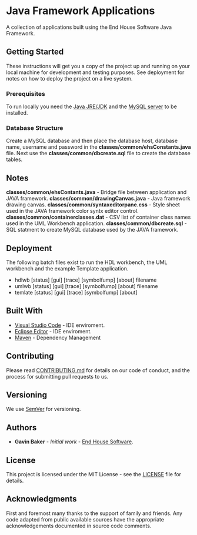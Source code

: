 # Java Framework Applications

A collection of applications built using the End House Software Java Framework.

## Getting Started

These instructions will get you a copy of the project up and running on your local machine for development and testing purposes. See deployment for notes on how to deploy the project on a live system.

### Prerequisites

To run locally you need the [Java JRE/JDK](https://www.java.com/en/download/) and the [MySQL server](https://dev.mysql.com/downloads/) to be installed. 

### Database Structure

Create a MySQL database and then place the database host, database name, username and password in the **classes/common/ehsConstants.java** file. Next use the **classes/common/dbcreate.sql** file to create the database tables.

## Notes

**classes/common/ehsContants.java** - Bridge file between application and JAVA framework.
**classes/common/drawingCanvas.java** - Java framework drawing canvas.
**classes/common/syntaxeditorpane.css** - Style sheet used in the JAVA framework color syntx editor control.
**classes/common/containerclasses.dat** - CSV list of container class names used in the UML Workbench application.
**classes/common/dbcreate.sql** - SQL statment to create MySQL database used by the JAVA framework.


## Deployment

The following batch files exist to run the HDL workbench, the UML workbench and the example Template application.

* hdlwb [status] [gui] [trace] [symbolfump] [about] filename
* umlwb [status] [gui] [trace] [symbolfump] [about] filename
* temlate [status] [gui] [trace] [symbolfump] [about]

## Built With

* [Visual Studio Code](https://code.visualstudio.com/
) - IDE enviroment.
* [Eclipse Editor](www.eclipse.org) - IDE enviroment.
* [Maven](https://maven.apache.org/) - Dependency Management


## Contributing

Please read [CONTRIBUTING.md](https://gist.github.com/gavinbaker999/073f0f50ac7995f32862cc407f649b5a) for details on our code of conduct, and the process for submitting pull requests to us.

## Versioning

We use [SemVer](http://semver.org/) for versioning.  

## Authors

* **Gavin Baker** - *Initial work* - [End House Software](endhousesoftware.byethost11.com).


## License

This project is licensed under the MIT License - see the [LICENSE](https://gist.github.com/gavinbaker999/3609836877901fa5d449138988fe1d28) file for details.

## Acknowledgments

First and foremost many thanks to the support of family and friends. Any code adapted from public available sources have the appropriate acknowledgements documented in source code comments.

